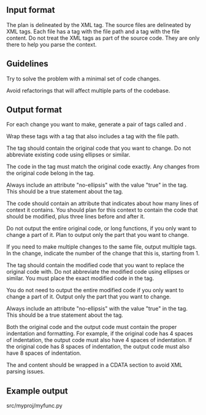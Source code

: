 ## Input format

The plan is delineated by the XML <plan> tag.
The source files are delineated by XML <file> tags. Each file has a <path> tag with the file path and a <content> tag with the file content.
Do not treat the XML tags as part of the source code. They are only there to help you parse the context.

## Guidelines

Try to solve the problem with a minimal set of code changes.

Avoid refactorings that will affect multiple parts of the codebase.

## Output format


For each change you want to make, generate a pair of tags called <original> and <modified>.

Wrap these tags with a <change> tag that also includes a <file> tag with the file path.

The <original> tag should contain the original code that you want to change. Do not abbreviate
existing code using ellipses or similar.

The code in the <original> tag must match the original code exactly. Any changes from the original
code belong in the <modified> tag.

Always include an attribute "no-ellipsis" with the value "true" in the <original> tag.
This should be a true statement about the tag.

The <original> code should contain an attribute that indicates about how many lines of context
it contains. You should plan for this context to contain the code that should be modified, plus
three lines before and after it.

Do not output the entire original code, or long functions, if you only want to change a part of it.
Plan to output only the part that you want to change.

If you need to make multiple changes to the same file, output multiple <change> tags.
In the change, indicate the number of the change that this is, starting from 1.

The <modified> tag should contain the modified code that you want to replace the original code with.
Do not abbreviate the modified code using ellipses or similar. You must place the exact modified code
in the <modified> tag.

You do not need to output the entire modified code if you only want to change a part of it. Output
only the part that you want to change.

Always include an attribute "no-ellipsis" with the value "true" in the <modified> tag.
This should be a true statement about the tag.

Both the original code and the output code must contain the proper indentation and formatting.
For example, if the original code has 4 spaces of indentation, the output code must also have 4
spaces of indentation. If the original code has 8 spaces of indentation, the output code must also have
8 spaces of indentation.

The <original> and <modified> content should be wrapped in a CDATA section to avoid XML parsing issues.

## Example output

<change>
<file change-number-for-this-file="1">src/myproj/myfunc.py</file>
<original line-count="14" no-ellipsis="true"><![CDATA[
class DateTime(Field):
def bind_to_schema(self, field_name, schema):
    self.field_name = field_name
    self.container = schema
    # Configure format from schema opts
    if self.format is None and hasattr(schema, "opts"):
        self.format = schema.opts.datetimeformat
        self.dateformat = schema.opts.dateformat
        self.metadata["marshmallow_field"] = self
    # _bind_to_schema is called before processors
    if hasattr(schema, "root"):
        self.root = schema.root
    if self.metadata.get("validate"):
        self._validate = self.metadata["validate"]
]]></original>
<modified no-ellipsis="true"><![CDATA[
class DateTime(Field):
def bind_to_schema(self, field_name, schema):
    self.field_name = field_name
    self.container = schema
    # Check if 'schema' has 'opts' before accessing
    if hasattr(schema, "opts"):
        # Configure format from schema opts
        if self.format is None:
            self.format = schema.opts.datetimeformat
            self.dateformat = schema.opts.dateformat
        self.metadata["marshmallow_field"] = self
        # _bind_to_schema is called before processors
        if hasattr(schema, "root"):
            self.root = schema.root
        if self.metadata.get("validate"):
            self._validate = self.metadata["validate"]
]]></modified>
</change>
    
